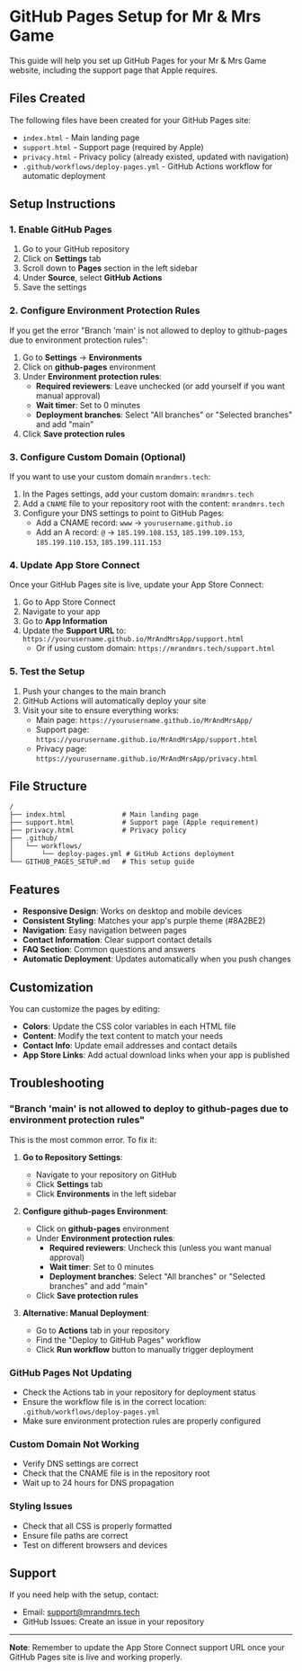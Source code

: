 # GitHub Pages Setup for Mr & Mrs Game

This guide will help you set up GitHub Pages for your Mr & Mrs Game website, including the support page that Apple requires.

## Files Created

The following files have been created for your GitHub Pages site:

- `index.html` - Main landing page
- `support.html` - Support page (required by Apple)
- `privacy.html` - Privacy policy (already existed, updated with navigation)
- `.github/workflows/deploy-pages.yml` - GitHub Actions workflow for automatic deployment

## Setup Instructions

### 1. Enable GitHub Pages

1. Go to your GitHub repository
2. Click on **Settings** tab
3. Scroll down to **Pages** section in the left sidebar
4. Under **Source**, select **GitHub Actions**
5. Save the settings

### 2. Configure Environment Protection Rules

If you get the error "Branch 'main' is not allowed to deploy to github-pages due to environment protection rules":

1. Go to **Settings** → **Environments**
2. Click on **github-pages** environment
3. Under **Environment protection rules**:
   - **Required reviewers**: Leave unchecked (or add yourself if you want manual approval)
   - **Wait timer**: Set to 0 minutes
   - **Deployment branches**: Select "All branches" or "Selected branches" and add "main"
4. Click **Save protection rules**

### 3. Configure Custom Domain (Optional)

If you want to use your custom domain `mrandmrs.tech`:

1. In the Pages settings, add your custom domain: `mrandmrs.tech`
2. Add a `CNAME` file to your repository root with the content: `mrandmrs.tech`
3. Configure your DNS settings to point to GitHub Pages:
   - Add a CNAME record: `www` → `yourusername.github.io`
   - Add an A record: `@` → `185.199.108.153`, `185.199.109.153`, `185.199.110.153`, `185.199.111.153`

### 4. Update App Store Connect

Once your GitHub Pages site is live, update your App Store Connect:

1. Go to App Store Connect
2. Navigate to your app
3. Go to **App Information**
4. Update the **Support URL** to: `https://yourusername.github.io/MrAndMrsApp/support.html`
   - Or if using custom domain: `https://mrandmrs.tech/support.html`

### 5. Test the Setup

1. Push your changes to the main branch
2. GitHub Actions will automatically deploy your site
3. Visit your site to ensure everything works:
   - Main page: `https://yourusername.github.io/MrAndMrsApp/`
   - Support page: `https://yourusername.github.io/MrAndMrsApp/support.html`
   - Privacy page: `https://yourusername.github.io/MrAndMrsApp/privacy.html`

## File Structure

```
/
├── index.html              # Main landing page
├── support.html            # Support page (Apple requirement)
├── privacy.html            # Privacy policy
├── .github/
│   └── workflows/
│       └── deploy-pages.yml # GitHub Actions deployment
└── GITHUB_PAGES_SETUP.md   # This setup guide
```

## Features

- **Responsive Design**: Works on desktop and mobile devices
- **Consistent Styling**: Matches your app's purple theme (#8A2BE2)
- **Navigation**: Easy navigation between pages
- **Contact Information**: Clear support contact details
- **FAQ Section**: Common questions and answers
- **Automatic Deployment**: Updates automatically when you push changes

## Customization

You can customize the pages by editing:

- **Colors**: Update the CSS color variables in each HTML file
- **Content**: Modify the text content to match your needs
- **Contact Info**: Update email addresses and contact details
- **App Store Links**: Add actual download links when your app is published

## Troubleshooting

### "Branch 'main' is not allowed to deploy to github-pages due to environment protection rules"

This is the most common error. To fix it:

1. **Go to Repository Settings**:
   - Navigate to your repository on GitHub
   - Click **Settings** tab
   - Click **Environments** in the left sidebar

2. **Configure github-pages Environment**:
   - Click on **github-pages** environment
   - Under **Environment protection rules**:
     - **Required reviewers**: Uncheck this (unless you want manual approval)
     - **Wait timer**: Set to 0 minutes
     - **Deployment branches**: Select "All branches" or "Selected branches" and add "main"
   - Click **Save protection rules**

3. **Alternative: Manual Deployment**:
   - Go to **Actions** tab in your repository
   - Find the "Deploy to GitHub Pages" workflow
   - Click **Run workflow** button to manually trigger deployment

### GitHub Pages Not Updating
- Check the Actions tab in your repository for deployment status
- Ensure the workflow file is in the correct location: `.github/workflows/deploy-pages.yml`
- Make sure environment protection rules are properly configured

### Custom Domain Not Working
- Verify DNS settings are correct
- Check that the CNAME file is in the repository root
- Wait up to 24 hours for DNS propagation

### Styling Issues
- Check that all CSS is properly formatted
- Ensure file paths are correct
- Test on different browsers and devices

## Support

If you need help with the setup, contact:
- Email: support@mrandmrs.tech
- GitHub Issues: Create an issue in your repository

---

**Note**: Remember to update the App Store Connect support URL once your GitHub Pages site is live and working properly.
